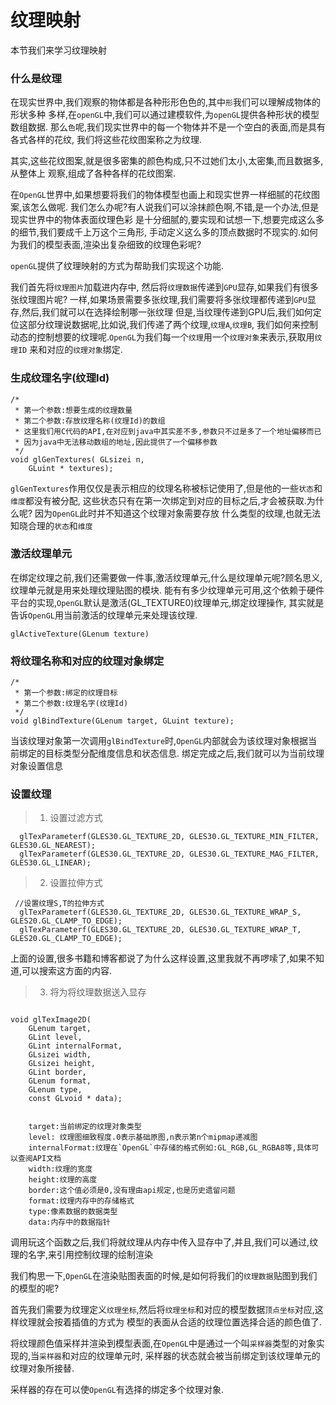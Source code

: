
# 纹理映射

本节我们来学习纹理映射

### 什么是纹理

在现实世界中,我们观察的物体都是各种形形色色的,其中`形`我们可以理解成物体的形状多种
多样,在`openGL`中,我们可以通过建模软件,为`openGL`提供各种形状的模型数组数据.
那么`色`呢,我们现实世界中的每一个物体并不是一个空白的表面,而是具有各式各样的花纹,
我们将这些花纹图案称之为纹理.

其实,这些花纹图案,就是很多密集的颜色构成,只不过她们太小,太密集,而且数据多,从整体上
观察,组成了各种各样的花纹图案.

在`OpenGL`世界中,如果想要将我们的物体模型也画上和现实世界一样细腻的花纹图案,该怎么做呢.
我们怎么办呢?有人说我们可以涂抹颜色啊,不错,是一个办法,但是现实世界中的物体表面纹理色彩
是十分细腻的,要实现和试想一下,想要完成这么多的细节,我们要成千上万这个三角形,
手动定义这么多的顶点数据时不现实的.如何为我们的模型表面,渲染出复杂细致的纹理色彩呢?

`openGL`提供了纹理映射的方式为帮助我们实现这个功能.


我们首先将`纹理图片`加载进内存中, 然后将`纹理数据`传递到`GPU`显存,如果我们有很多张纹理图片呢?
一样,如果场景需要多张纹理,我们需要将多张纹理都传递到`GPU`显存,然后,我们就可以在选择绘制哪一张纹理
但是,当纹理传递到GPU后,我们如何定位这部分纹理说数据呢,比如说,我们传递了两个纹理,`纹理A`,`纹理B`,
我们如何来控制动态的控制想要的纹理呢.`OpenGL`为我们每一个`纹理`用一个`纹理对象`来表示,获取用`纹理ID`
来和对应的`纹理对象`绑定.

### 生成纹理名字(纹理Id)

```
/*
 * 第一个参数:想要生成的纹理数量
 * 第二个参数:存放纹理名称(纹理Id)的数组
 * 这里我们用C代码的API,在对应到java中其实差不多,参数只不过是多了一个地址偏移而已
 * 因为java中无法移动数组的地址,因此提供了一个偏移参数
 */
void glGenTextures(	GLsizei n,
 	GLuint * textures);
```

`glGenTextures`作用仅仅是表示相应的纹理名称被标记使用了,但是他的一些`状态`和`维度`都没有被分配,
这些状态只有在第一次绑定到对应的目标之后,才会被获取.为什么呢? 因为`OpenGL`此时并不知道这个纹理对象需要存放
什么类型的纹理,也就无法知晓合理的`状态`和`维度`

### 激活纹理单元

在绑定纹理之前,我们还需要做一件事,激活纹理单元,什么是纹理单元呢?顾名思义,纹理单元就是用来处理纹理贴图的模块.
能有有多少纹理单元可用,这个依赖于硬件平台的实现,`OpenGL`默认是激活(GL_TEXTURE0)纹理单元,绑定纹理操作,
其实就是告诉`OpenGL`用当前激活的纹理单元来处理该纹理.

```
glActiveTexture(GLenum texture)
```

### 将纹理名称和对应的纹理对象绑定

```
/*
 * 第一个参数:绑定的纹理目标
 * 第二个参数:纹理名字(纹理Id)
 */
void glBindTexture(GLenum target, GLuint texture);
```

当该纹理对象第一次调用`glBindTexture`时,`OpenGL`内部就会为该纹理对象根据当前绑定的目标类型分配维度信息和状态信息.
绑定完成之后,我们就可以为当前纹理对象设置信息

### 设置纹理

>1. 设置过滤方式

```
  glTexParameterf(GLES30.GL_TEXTURE_2D, GLES30.GL_TEXTURE_MIN_FILTER, GLES30.GL_NEAREST);
  glTexParameterf(GLES30.GL_TEXTURE_2D, GLES30.GL_TEXTURE_MAG_FILTER, GLES30.GL_LINEAR);
```
>2. 设置拉伸方式

```
 //设置纹理S,T的拉伸方式
  glTexParameterf(GLES30.GL_TEXTURE_2D, GLES30.GL_TEXTURE_WRAP_S, GLES20.GL_CLAMP_TO_EDGE);
  glTexParameterf(GLES30.GL_TEXTURE_2D, GLES30.GL_TEXTURE_WRAP_T, GLES20.GL_CLAMP_TO_EDGE);
```

上面的设置,很多书籍和博客都说了为什么这样设置,这里我就不再啰嗦了,如果不知道,可以搜索这方面的内容.

>3. 将为将纹理数据送入显存

```

void glTexImage2D(
    GLenum target,
 	GLint level,
 	GLint internalFormat,
 	GLsizei width,
 	GLsizei height,
 	GLint border,
 	GLenum format,
 	GLenum type,
 	const GLvoid * data);


 	target:当前绑定的纹理对象类型
 	level: 纹理图细致程度.0表示基础原图,n表示第n个mipmap递减图
 	internalFormat:纹理在`OpenGL`中存储的格式例如:GL_RGB,GL_RGBA8等,具体可以查阅API文档
 	width:纹理的宽度
 	height:纹理的高度
 	border:这个值必须是0,没有理由api规定,也是历史遗留问题
    format:纹理内存中的存储格式
    type:像素数据的数据类型
    data:内存中的数据指针
```

调用玩这个函数之后,我们将就纹理从内存中传入显存中了,并且,我们可以通过,纹理的名字,来引用控制纹理的绘制渲染

我们构思一下,`OpenGL`在渲染贴图表面的时候,是如何将我们的`纹理数据`贴图到我们的模型的呢?

首先我们需要为纹理定义`纹理坐标`,然后将`纹理坐标`和对应的模型数据`顶点坐标`对应,这样纹理就会按着插值的方式为
模型的表面从合适的纹理位置选择合适的颜色值了.

将纹理颜色值采样并渲染到模型表面,在`OpenGL`中是通过一个叫`采样器`类型的对象实现的,当`采样器`和对应的纹理单元时,
采样器的状态就会被当前绑定到该纹理单元的纹理对象所接替.

采样器的存在可以使`OpenGL`有选择的绑定多个纹理对象.


